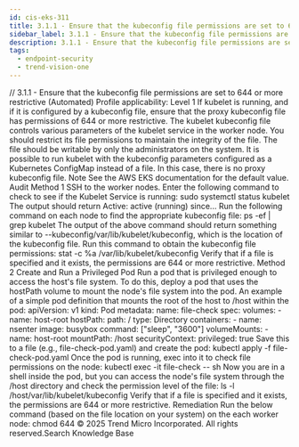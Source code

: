 ```yaml
---
id: cis-eks-311
title: 3.1.1 - Ensure that the kubeconfig file permissions are set to 644 or more restrictive (Automated)
sidebar_label: 3.1.1 - Ensure that the kubeconfig file permissions are set to 644 or more restrictive (Automated)
description: 3.1.1 - Ensure that the kubeconfig file permissions are set to 644 or more restrictive (Automated)
tags:
  - endpoint-security
  - trend-vision-one
---
```


/*<![CDATA[*/ $('#title').html($('meta[name=map-description]').attr('content')); /*]]>*/ 3.1.1 - Ensure that the kubeconfig file permissions are set to 644 or more restrictive (Automated) Profile applicability: Level 1 If kubelet is running, and if it is configured by a kubeconfig file, ensure that the proxy kubeconfig file has permissions of 644 or more restrictive. The kubelet kubeconfig file controls various parameters of the kubelet service in the worker node. You should restrict its file permissions to maintain the integrity of the file. The file should be writable by only the administrators on the system. It is possible to run kubelet with the kubeconfig parameters configured as a Kubernetes ConfigMap instead of a file. In this case, there is no proxy kubeconfig file. Note See the AWS EKS documentation for the default value. Audit Method 1 SSH to the worker nodes. Enter the following command to check to see if the Kubelet Service is running: sudo systemctl status kubelet The output should return Active: active (running) since... Run the following command on each node to find the appropriate kubeconfig file: ps -ef | grep kubelet The output of the above command should return something similar to --kubeconfig/var/lib/kubelet/kubeconfig, which is the location of the kubeconfig file. Run this command to obtain the kubeconfig file permissions: stat -c %a /var/lib/kubelet/kubeconfig Verify that if a file is specified and it exists, the permissions are 644 or more restrictive. Method 2 Create and Run a Privileged Pod Run a pod that is privileged enough to access the host's file system. To do this, deploy a pod that uses the hostPath volume to mount the node's file system into the pod. An example of a simple pod definition that mounts the root of the host to /host within the pod: apiVersion: v1 kind: Pod metadata: name: file-check spec: volumes: - name: host-root hostPath: path: / type: Directory containers: - name: nsenter image: busybox command: ["sleep", "3600"] volumeMounts: - name: host-root mountPath: /host securityContext: privileged: true Save this to a file (e.g., file-check-pod.yaml) and create the pod: kubectl apply -f file-check-pod.yaml Once the pod is running, exec into it to check file permissions on the node: kubectl exec -it file-check -- sh Now you are in a shell inside the pod, but you can access the node's file system through the /host directory and check the permission level of the file: ls -l /host/var/lib/kubelet/kubeconfig Verify that if a file is specified and it exists, the permissions are 644 or more restrictive. Remediation Run the below command (based on the file location on your system) on the each worker node: chmod 644 <kubeconfig file> © 2025 Trend Micro Incorporated. All rights reserved.Search Knowledge Base